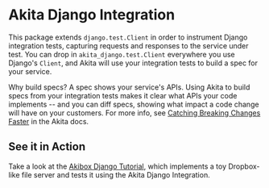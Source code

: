 # Akita Django Integration

This package extends `django.test.Client` in order to instrument Django
integration tests, capturing requests and responses to the service under test.
You can drop in `akita_django.test.Client` everywhere you use Django's `Client`,
and Akita will use your integration tests to build a spec for your service.

Why build specs?  A spec shows your service's APIs.  Using Akita to build specs
from your integration tests makes it clear what APIs your code implements --
and you can diff specs, showing what impact a code change will have on your
customers.  For more info, see [Catching Breaking Changes
Faster](https://docs.akita.software/docs) in the Akita docs.

## See it in Action

Take a look at the [Akibox Django
Tutorial](https://github.com/akitasoftware/akibox-django-rest-framework), which
implements a toy Dropbox-like file server and tests it using the Akita Django
Integration.
